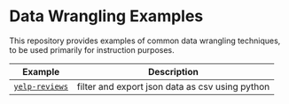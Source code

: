 # Data Wrangling Examples

This repository provides examples of common data wrangling techniques, to be used primarily for instruction purposes.

| Example                         | Description
|---------------------------------|-------------------------------------------------|
|  [`yelp-reviews`](yelp-reviews) | filter and export json data as csv using python |